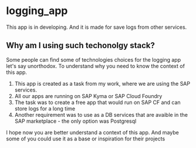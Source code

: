 # logging_app

This app is in developing. And it is made for save logs from other services.

## Why am I using such techonolgy stack?

Some people can find some of technologies choices for the logging app let's say unorthodox. To understand why you need to know the context of this app.

1. This app is created as a task from my work, where we are using the SAP services.
2. All our apps are running on SAP Kyma or SAP Cloud Foundry
3. The task was to create a free app that would run on SAP CF and can store logs for a long time
4. Another requirement was to use as a DB services that are avaible in the SAP marketplace - the only option was Postgresql

I hope now you are better understand a context of this app. And maybe some of you could use it as a base or inspiration for their projects
